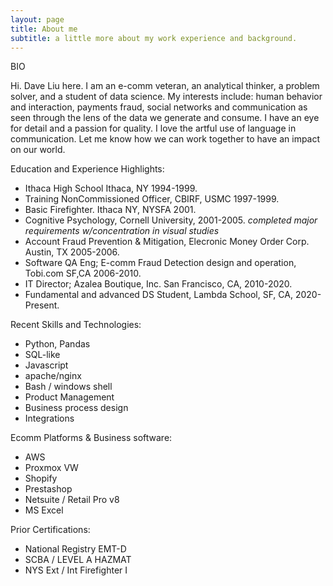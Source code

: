 ```yaml
---
layout: page
title: About me
subtitle: a little more about my work experience and background. 
---
```

BIO

Hi. Dave Liu here. I am an e-comm veteran, an analytical thinker, a problem solver, and a student of data science. My interests include: human behavior and interaction, payments fraud, social networks and communication as seen through the lens of the data we generate and consume. I have an eye for detail and a passion for quality. I love the artful use of language in communication. Let me know how we can work together to have an impact on our world.

  
Education and Experience Highlights:

- Ithaca High School Ithaca, NY 1994-1999. 
- Training NonCommissioned Officer, CBIRF, USMC 1997-1999.
- Basic Firefighter. Ithaca NY, NYSFA 2001.
- Cognitive Psychology,  Cornell University, 2001-2005. *completed major requirements w/concentration in visual studies*
- Account Fraud Prevention & Mitigation, Elecronic Money Order Corp. Austin, TX 2005-2006.
- Software QA Eng; E-comm Fraud Detection design and operation, Tobi.com SF,CA 2006-2010. 
- IT Director; Azalea Boutique, Inc. San Francisco, CA,  2010-2020. 
- Fundamental and advanced DS Student, Lambda School, SF, CA, 2020-Present.
 
Recent Skills and Technologies:
- Python, Pandas
- SQL-like
- Javascript
- apache/nginx
- Bash / windows shell 
- Product Management 
- Business process design
- Integrations

Ecomm Platforms & Business software:

- AWS
- Proxmox VW
- Shopify
- Prestashop
- Netsuite / Retail Pro v8
- MS Excel

Prior Certifications: 

- National Registry EMT-D
- SCBA / LEVEL A HAZMAT
- NYS Ext / Int Firefighter I


